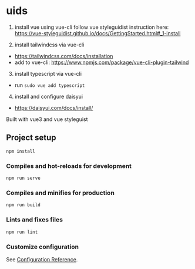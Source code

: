 # uids

1. install vue using vue-cli
follow vue styleguidist instruction here: https://vue-styleguidist.github.io/docs/GettingStarted.html#_1-install

2. install tailwindcss via vue-cli
- https://tailwindcss.com/docs/installation
- add to vue-cli: https://www.npmjs.com/package/vue-cli-plugin-tailwind

3. install typescript via vue-cli
- run `sudo vue add typescript`

4. install and configure daisyui
- https://daisyui.com/docs/install/

Built with vue3 and vue styleguist


## Project setup
```
npm install
```

### Compiles and hot-reloads for development
```
npm run serve
```

### Compiles and minifies for production
```
npm run build
```

### Lints and fixes files
```
npm run lint
```

### Customize configuration
See [Configuration Reference](https://cli.vuejs.org/config/).
